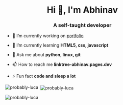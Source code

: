 <h1 align="center">Hi 👋, I'm Abhinav</h1>
<h3 align="center">A self-taught developer</h3>

- 🔭 I’m currently working on [portfolio](https://github.com/probably-LUCA/portfolio)

- 🌱 I’m currently learning **HTML5, css, javascript**

- 💬 Ask me about **python, linux, git**

- 📫 How to reach me **linktree-abhinav.pages.dev**

- ⚡ Fun fact **code and sleep a lot**




<p><img align="left" src="https://github-readme-stats.vercel.app/api/top-langs?username=probably-luca&show_icons=true&locale=en&layout=compact" alt="probably-luca" /></p>

<p>&nbsp;<img align="center" src="https://github-readme-stats.vercel.app/api?username=probably-luca&show_icons=true&locale=en" alt="probably-luca" /></p>

<p><img align="center" src="https://github-readme-streak-stats.herokuapp.com/?user=probably-luca&" alt="probably-luca" /></p>

